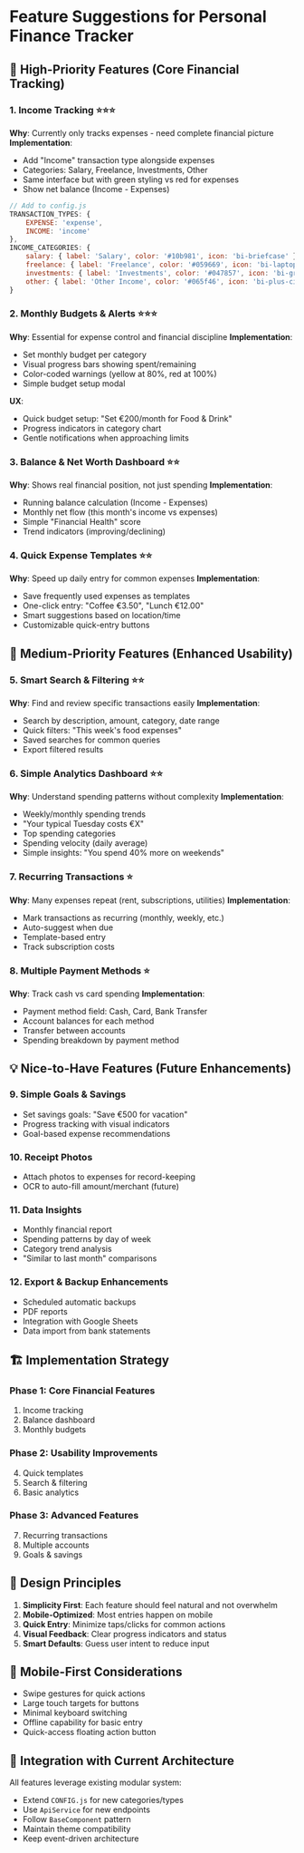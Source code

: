 # Feature Suggestions for Personal Finance Tracker

## 🎯 **High-Priority Features** (Core Financial Tracking)

### 1. **Income Tracking** ⭐⭐⭐
**Why**: Currently only tracks expenses - need complete financial picture
**Implementation**:
- Add "Income" transaction type alongside expenses
- Categories: Salary, Freelance, Investments, Other
- Same interface but with green styling vs red for expenses
- Show net balance (Income - Expenses)

```javascript
// Add to config.js
TRANSACTION_TYPES: {
    EXPENSE: 'expense',
    INCOME: 'income'
},
INCOME_CATEGORIES: {
    salary: { label: 'Salary', color: '#10b981', icon: 'bi-briefcase' },
    freelance: { label: 'Freelance', color: '#059669', icon: 'bi-laptop' },
    investments: { label: 'Investments', color: '#047857', icon: 'bi-graph-up' },
    other: { label: 'Other Income', color: '#065f46', icon: 'bi-plus-circle' }
}
```

### 2. **Monthly Budgets & Alerts** ⭐⭐⭐
**Why**: Essential for expense control and financial discipline
**Implementation**:
- Set monthly budget per category
- Visual progress bars showing spent/remaining
- Color-coded warnings (yellow at 80%, red at 100%)
- Simple budget setup modal

**UX**: 
- Quick budget setup: "Set €200/month for Food & Drink"
- Progress indicators in category chart
- Gentle notifications when approaching limits

### 3. **Balance & Net Worth Dashboard** ⭐⭐
**Why**: Shows real financial position, not just spending
**Implementation**:
- Running balance calculation (Income - Expenses)
- Monthly net flow (this month's income vs expenses)
- Simple "Financial Health" score
- Trend indicators (improving/declining)

### 4. **Quick Expense Templates** ⭐⭐
**Why**: Speed up daily entry for common expenses
**Implementation**:
- Save frequently used expenses as templates
- One-click entry: "Coffee €3.50", "Lunch €12.00"
- Smart suggestions based on location/time
- Customizable quick-entry buttons

## 🚀 **Medium-Priority Features** (Enhanced Usability)

### 5. **Smart Search & Filtering** ⭐⭐
**Why**: Find and review specific transactions easily
**Implementation**:
- Search by description, amount, category, date range
- Quick filters: "This week's food expenses"
- Saved searches for common queries
- Export filtered results

### 6. **Simple Analytics Dashboard** ⭐⭐
**Why**: Understand spending patterns without complexity
**Implementation**:
- Weekly/monthly spending trends
- "Your typical Tuesday costs €X"
- Top spending categories
- Spending velocity (daily average)
- Simple insights: "You spend 40% more on weekends"

### 7. **Recurring Transactions** ⭐
**Why**: Many expenses repeat (rent, subscriptions, utilities)
**Implementation**:
- Mark transactions as recurring (monthly, weekly, etc.)
- Auto-suggest when due
- Template-based entry
- Track subscription costs

### 8. **Multiple Payment Methods** ⭐
**Why**: Track cash vs card spending
**Implementation**:
- Payment method field: Cash, Card, Bank Transfer
- Account balances for each method
- Transfer between accounts
- Spending breakdown by payment method

## 💡 **Nice-to-Have Features** (Future Enhancements)

### 9. **Simple Goals & Savings**
- Set savings goals: "Save €500 for vacation"
- Progress tracking with visual indicators
- Goal-based expense recommendations

### 10. **Receipt Photos**
- Attach photos to expenses for record-keeping
- OCR to auto-fill amount/merchant (future)

### 11. **Data Insights**
- Monthly financial report
- Spending patterns by day of week
- Category trend analysis
- "Similar to last month" comparisons

### 12. **Export & Backup Enhancements**
- Scheduled automatic backups
- PDF reports
- Integration with Google Sheets
- Data import from bank statements

## 🏗️ **Implementation Strategy**

### Phase 1: Core Financial Features 
1. Income tracking
2. Balance dashboard
3. Monthly budgets

### Phase 2: Usability Improvements 
4. Quick templates
5. Search & filtering
6. Basic analytics

### Phase 3: Advanced Features 
7. Recurring transactions
8. Multiple accounts
9. Goals & savings

## 🎨 **Design Principles**

1. **Simplicity First**: Each feature should feel natural and not overwhelm
2. **Mobile-Optimized**: Most entries happen on mobile
3. **Quick Entry**: Minimize taps/clicks for common actions
4. **Visual Feedback**: Clear progress indicators and status
5. **Smart Defaults**: Guess user intent to reduce input

## 📱 **Mobile-First Considerations**

- Swipe gestures for quick actions
- Large touch targets for buttons
- Minimal keyboard switching
- Offline capability for basic entry
- Quick-access floating action button

## 🔄 **Integration with Current Architecture**

All features leverage existing modular system:
- Extend `CONFIG.js` for new categories/types
- Use `ApiService` for new endpoints
- Follow `BaseComponent` pattern
- Maintain theme compatibility
- Keep event-driven architecture 